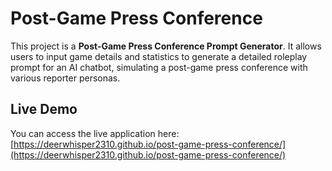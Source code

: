 # Post-Game Press Conference

This project is a **Post-Game Press Conference Prompt Generator**. It allows users to input game details and statistics to generate a detailed roleplay prompt for an AI chatbot, simulating a post-game press conference with various reporter personas.

## Live Demo

You can access the live application here: [https://deerwhisper2310.github.io/post-game-press-conference/](https://deerwhisper2310.github.io/post-game-press-conference/)
